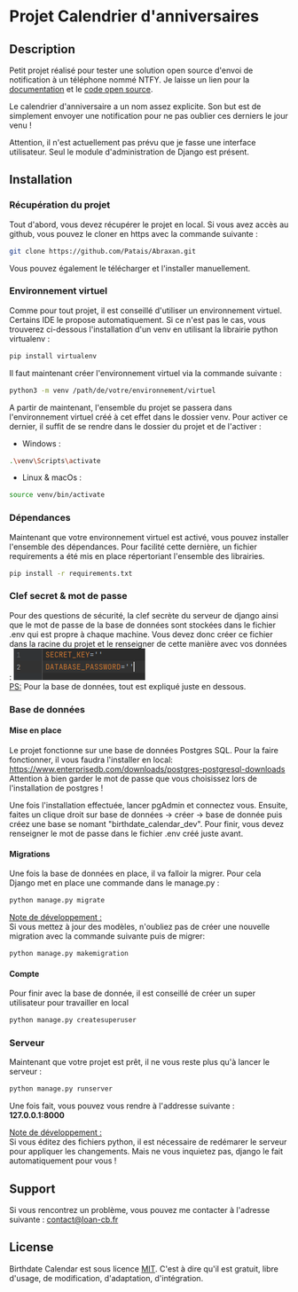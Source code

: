 # Projet Calendrier d'anniversaires

## Description
Petit projet réalisé pour tester une solution open source d'envoi de notification à un téléphone nommé NTFY. Je laisse
un lien pour la [documentation](https://docs.ntfy.sh/) et le [code open source](https://github.com/binwiederhier/ntfy).

Le calendrier d'anniversaire a un nom assez explicite. Son but est de simplement envoyer une notification pour ne pas
oublier ces derniers le jour venu !

Attention, il n'est actuellement pas prévu  que je fasse une interface utilisateur. Seul le module d'administration de
Django est présent.

## Installation
### Récupération du projet
Tout d'abord, vous devez récupérer le projet en local. Si vous avez accès au github, vous pouvez le cloner en https avec 
la commande suivante :
```bash
git clone https://github.com/Patais/Abraxan.git
```
Vous pouvez également le télécharger et l'installer manuellement.

### Environnement virtuel
Comme pour tout projet, il est conseillé d'utiliser un environnement virtuel. Certains IDE le propose automatiquement.
Si ce n'est pas le cas, vous trouverez ci-dessous l'installation d'un venv en utilisant la librairie python virtualenv :

```bash
pip install virtualenv
```
Il faut maintenant créer l'environnement virtuel via la commande suivante :
```bash
python3 -m venv /path/de/votre/environnement/virtuel 
```
A partir de maintenant, l'ensemble du projet se passera dans l'environnement virtuel créé à cet effet dans le dossier
venv. Pour activer ce dernier, il suffit de se rendre dans le dossier du projet et de l'activer :

- Windows :
```bash
.\venv\Scripts\activate
```

- Linux & macOs :
```bash
source venv/bin/activate
```

### Dépendances
Maintenant que votre environnement virtuel est activé, vous pouvez installer l'ensemble des dépendances. Pour facilité
cette dernière, un fichier requirements a été mis en place répertoriant l'ensemble des librairies.

```bash
pip install -r requirements.txt
```

### Clef secret & mot de passe
Pour des questions de sécurité, la clef secrète du serveur de django ainsi que le mot de passe de la base de données
sont stockées dans le fichier .env qui est propre à chaque machine. Vous devez donc créer ce fichier dans la racine du
projet et le renseigner de cette manière avec vos données : 
![img.png](static/img.png)
<br>
<u>PS:</u> Pour la base de données, tout est expliqué juste en dessous.

### Base de données
#### Mise en place
Le projet fonctionne sur une base de données Postgres SQL. Pour la faire fonctionner, il vous faudra l'installer en local:
https://www.enterprisedb.com/downloads/postgres-postgresql-downloads
<br>
Attention à bien garder le mot de passe que vous choisissez lors de l'installation de postgres !

Une fois l'installation effectuée, lancer pgAdmin et connectez vous.
Ensuite, faites un clique droit sur base de données -> créer -> base de donnée puis créez une base se nomant 
"birthdate_calendar_dev".
Pour finir, vous devez renseigner le mot de passe dans le fichier .env créé juste avant.

#### Migrations
Une fois la base de données en place, il va falloir la migrer. Pour cela Django met en place une commande dans 
le manage.py :
```bash
python manage.py migrate
```

<u>Note de développement :</u> <br>
Si vous mettez à jour des modèles, n'oubliez pas de créer une nouvelle migration avec la commande suivante puis de 
migrer:
```bash
python manage.py makemigration
```

#### Compte
Pour finir avec la base de donnée, il est conseillé de créer un super utilisateur pour travailler en local
```bash
python manage.py createsuperuser
```

### Serveur
Maintenant que votre projet est prêt, il ne vous reste plus qu'à lancer le serveur :
```bash
python manage.py runserver
```
Une fois fait, vous pouvez vous rendre à l'addresse suivante : <b>127.0.0.1:8000</b>
<br>

<u>Note de développement :</u> <br>
Si vous éditez des fichiers python, il est nécessaire de redémarer le serveur pour appliquer les changements. Mais ne
vous inquietez pas, django le fait automatiquement pour vous !

## Support
Si vous rencontrez un problème, vous pouvez me contacter à l'adresse suivante : contact@loan-cb.fr

## License
Birthdate Calendar est sous licence [MIT](https://choosealicense.com/licenses/mit/). C'est à dire qu'il est gratuit,
libre d'usage, de modification, d'adaptation, d'intégration.
